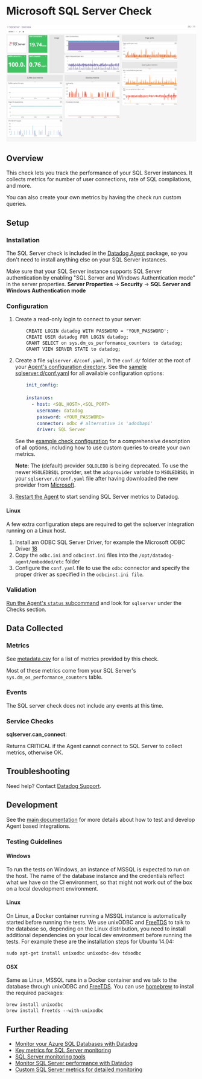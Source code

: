 # Microsoft SQL Server Check

![SQL server Graph][12]

## Overview

This check lets you track the performance of your SQL Server instances. It collects metrics for number of user connections, rate of SQL compilations, and more.

You can also create your own metrics by having the check run custom queries.

## Setup
### Installation

The SQL Server check is included in the [Datadog Agent][1] package, so you don't need to install anything else on your SQL Server instances.

Make sure that your SQL Server instance supports SQL Server authentication by enabling "SQL Server and Windows Authentication mode" in the server properties.
**Server Properties** -> **Security** -> **SQL Server and Windows Authentication mode**

### Configuration

1. Create a read-only login to connect to your server:

    ```
        CREATE LOGIN datadog WITH PASSWORD = 'YOUR_PASSWORD';
        CREATE USER datadog FOR LOGIN datadog;
        GRANT SELECT on sys.dm_os_performance_counters to datadog;
        GRANT VIEW SERVER STATE to datadog;
    ```

2. Create a file `sqlserver.d/conf.yaml`, in the `conf.d/` folder at the root of your [Agent's configuration directory][13].
    See the [sample sqlserver.d/conf.yaml][2] for all available configuration options:

    ```yaml
        init_config:

        instances:
          - host: <SQL_HOST>,<SQL_PORT>
            username: datadog
            password: <YOUR_PASSWORD>
            connector: odbc # alternative is 'adodbapi'
            driver: SQL Server
    ```

    See the [example check configuration][2] for a comprehensive description of all options, including how to use custom queries to create your own metrics.

    **Note**: The (default) provider `SQLOLEDB` is being deprecated. To use the newer `MSOLEDBSQL` provider, set the `adoprovider` variable to `MSOLEDBSQL` in your `sqlserver.d/conf.yaml` file after having downloaded the new provider from [Microsoft][17].

3. [Restart the Agent][3] to start sending SQL Server metrics to Datadog.

#### Linux

A few extra configuration steps are required to get the sqlserver integration running on a Linux host. 

1. Install am ODBC SQL Server Driver, for example the Microsoft ODBC Driver [18]
2. Copy the `odbc.ini` and `odbcinst.ini` files into the `/opt/datadog-agent/embedded/etc` folder
3. Configure the `conf.yaml` file to use the `odbc` connector and specify the proper driver as specified in the `odbcinst.ini file`. 

### Validation

[Run the Agent's `status` subcommand][4] and look for `sqlserver` under the Checks section.

## Data Collected
### Metrics

See [metadata.csv][5] for a list of metrics provided by this check.

Most of these metrics come from your SQL Server's `sys.dm_os_performance_counters` table.

### Events
The SQL server check does not include any events at this time.

### Service Checks

**sqlserver.can_connect**:

Returns CRITICAL if the Agent cannot connect to SQL Server to collect metrics, otherwise OK.

## Troubleshooting
Need help? Contact [Datadog Support][6].

## Development

See the [main documentation][14] for more details about how to test and develop Agent based integrations.

### Testing Guidelines

#### Windows

To run the tests on Windows, an instance of MSSQL is expected to run on the host. The name of the database instance and the credentials reflect what we have on the CI environment, so that might not work out of the box on a local development environment.

#### Linux

On Linux, a Docker container running a MSSQL instance is automatically started before running the tests. We use unixODBC and [FreeTDS][15] to talk to the database so, depending on the Linux distribution, you need to install additional dependencies on your local dev environment before running the tests. For example these are the installation steps for Ubuntu 14.04:

```
sudo apt-get install unixodbc unixodbc-dev tdsodbc
```

#### OSX

Same as Linux, MSSQL runs in a Docker container and we talk to the database through unixODBC and [FreeTDS][15]. You can use [homebrew][16] to install the required packages:

```
brew install unixodbc
brew install freetds --with-unixodbc
```

## Further Reading

* [Monitor your Azure SQL Databases with Datadog][7]
* [Key metrics for SQL Server monitoring][8]
* [SQL Server monitoring tools][9]
* [Monitor SQL Server performance with Datadog][10]
* [Custom SQL Server metrics for detailed monitoring][11]


[1]: https://app.datadoghq.com/account/settings#agent
[2]: https://github.com/DataDog/integrations-core/blob/master/sqlserver/datadog_checks/sqlserver/data/conf.yaml.example
[3]: https://docs.datadoghq.com/agent/faq/agent-commands/#start-stop-restart-the-agent
[4]: https://docs.datadoghq.com/agent/faq/agent-commands/#agent-status-and-information
[5]: https://github.com/DataDog/integrations-core/blob/master/sqlserver/metadata.csv
[6]: https://docs.datadoghq.com/help/
[7]: https://www.datadoghq.com/blog/monitor-azure-sql-databases-datadog/
[8]: https://www.datadoghq.com/blog/sql-server-monitoring/
[9]: https://www.datadoghq.com/blog/sql-server-monitoring-tools/
[10]: https://www.datadoghq.com/blog/sql-server-performance/
[11]: https://www.datadoghq.com/blog/sql-server-metrics/
[12]: https://raw.githubusercontent.com/DataDog/integrations-core/master/sqlserver/images/sqlserver_dashboard.png
[13]: https://docs.datadoghq.com/agent/faq/agent-configuration-files/#agent-configuration-directory
[14]: https://docs.datadoghq.com/developers/integrations/
[15]: http://www.freetds.org/
[16]: https://brew.sh/
[17]: https://docs.microsoft.com/en-us/sql/connect/oledb/oledb-driver-for-sql-server?view=sql-server-2017 
[18]: https://docs.microsoft.com/en-us/sql/connect/odbc/linux-mac/installing-the-microsoft-odbc-driver-for-sql-server?view=sql-server-2017